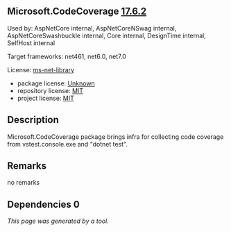 Microsoft.CodeCoverage [17.6.2](https://www.nuget.org/packages/Microsoft.CodeCoverage/17.6.2)
--------------------

Used by: AspNetCore internal, AspNetCoreNSwag internal, AspNetCoreSwashbuckle internal, Core internal, DesignTime internal, SelfHost internal

Target frameworks: net461, net6.0, net7.0

License: [ms-net-library](../../../../licenses/ms-net-library) 

- package license: [Unknown]() 
- repository license: [MIT](https://github.com/microsoft/codecoverage) 
- project license: [MIT](https://github.com/microsoft/codecoverage) 

Description
-----------
Microsoft.CodeCoverage package brings infra for collecting code coverage from vstest.console.exe and "dotnet test".

Remarks
-----------
no remarks


Dependencies 0
-----------


*This page was generated by a tool.*